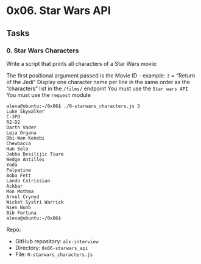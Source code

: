 # 0x06. Star Wars API

## Tasks

### 0. Star Wars Characters

Write a script that prints all characters of a Star Wars movie:

The first positional argument passed is the Movie ID - example: `3` = “Return of the Jedi”
Display one character name per line in the same order as the “characters” list in the `/films/` endpoint
You must use the `Star wars API`
You must use the `request` module

```
alexa@ubuntu:~/0x06$ ./0-starwars_characters.js 3
Luke Skywalker
C-3PO
R2-D2
Darth Vader
Leia Organa
Obi-Wan Kenobi
Chewbacca
Han Solo
Jabba Desilijic Tiure
Wedge Antilles
Yoda
Palpatine
Boba Fett
Lando Calrissian
Ackbar
Mon Mothma
Arvel Crynyd
Wicket Systri Warrick
Nien Nunb
Bib Fortuna
alexa@ubuntu:~/0x06$
```

Repo:

* GitHub repository: `alx-interview`
* Directory: `0x06-starwars_api`
* File: `0-starwars_characters.js`